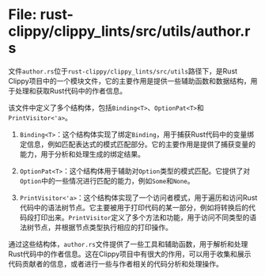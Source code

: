 # File: rust-clippy/clippy_lints/src/utils/author.rs

文件`author.rs`位于`rust-clippy/clippy_lints/src/utils`路径下，是Rust Clippy项目中的一个模块文件，它的主要作用是提供一些辅助函数和数据结构，用于处理和获取Rust代码中的作者信息。

该文件中定义了多个结构体，包括`Binding<T>`、`OptionPat<T>`和`PrintVisitor<'a>`。

1. `Binding<T>`：这个结构体实现了绑定`Binding`，用于捕获Rust代码中的变量绑定信息，例如匹配表达式的模式匹配部分。它的主要作用是提供了捕获变量的能力，用于分析和处理生成的绑定结果。

2. `OptionPat<T>`：这个结构体用于辅助对`Option`类型的模式匹配。它提供了对`Option`中的一些情况进行匹配的能力，例如`Some`和`None`。

3. `PrintVisitor<'a>`：这个结构体实现了一个访问者模式，用于遍历和访问Rust代码中的语法树节点。它主要被用于打印代码的某一部分，例如将转换后的代码段打印出来。`PrintVisitor`定义了多个方法和功能，用于访问不同类型的语法树节点，并根据节点类型执行相应的打印操作。

通过这些结构体，`author.rs`文件提供了一些工具和辅助函数，用于解析和处理Rust代码中的作者信息。这在Clippy项目中有很大的作用，可以用于收集和展示代码贡献者的信息，或者进行一些与作者相关的代码分析和处理操作。

